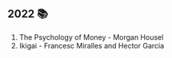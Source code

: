 ## 2022 📚

1. The Psychology of Money - Morgan Housel
2. Ikigai - Francesc Miralles and Hector Garcia
